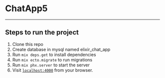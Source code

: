 # ChatApp5

---

## Steps to run the project

1. Clone this repo
2. Create database in mysql named elixir_chat_app
3. Run `mix deps.get` to install dependencies
4. Run `mix ecto.migrate` to run migrations
5. Run `mix phx.server` to start the server
6. Visit [`localhost:4000`](http://localhost:4000) from your browser.
